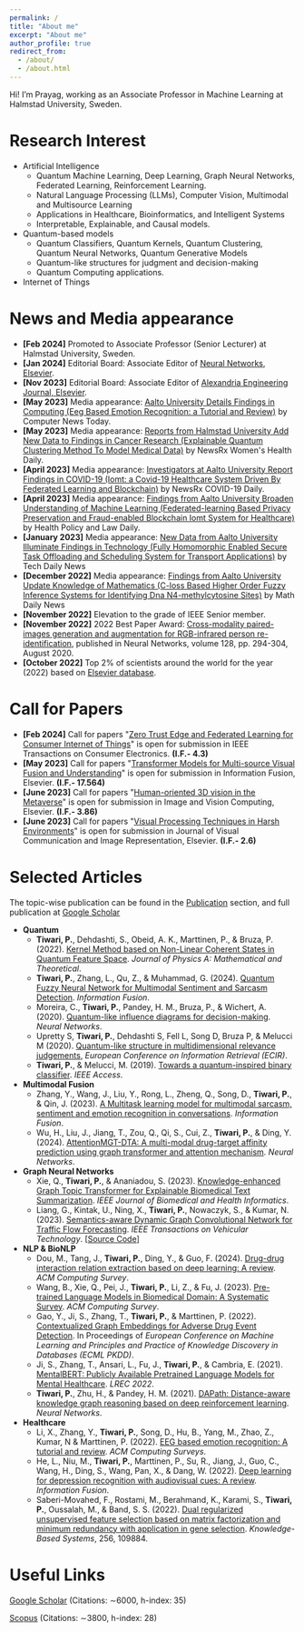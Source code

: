 ```yaml
---
permalink: /
title: "About me"
excerpt: "About me"
author_profile: true
redirect_from: 
  - /about/
  - /about.html
---
```


Hi! I’m Prayag, working as an Associate Professor in Machine Learning at Halmstad University, Sweden.

Research Interest
======
* Artificial Intelligence
   * Quantum Machine Learning, Deep Learning, Graph Neural Networks, Federated Learning, Reinforcement Learning.
   * Natural Language Processing (LLMs), Computer Vision, Multimodal and Multisource Learning
   * Applications in Healthcare, Bioinformatics, and Intelligent Systems
   * Interpretable, Explainable, and Causal models.
* Quantum-based models
   * Quantum Classifiers, Quantum Kernels, Quantum Clustering, Quantum Neural Networks, Quantum Generative Models
   * Quantum-like structures for judgment and decision-making
   * Quantum Computing applications.
* Internet of Things

News and Media appearance
======
* <b>[Feb 2024]</b> Promoted to Associate Professor (Senior Lecturer) at Halmstad University, Sweden.
* <b>[Jan 2024]</b> Editorial Board: Associate Editor of [Neural Networks, Elsevier](https://www.sciencedirect.com/journal/neural-networks/about/editorial-board).
* <b>[Nov 2023]</b> Editorial Board: Associate Editor of [Alexandria Engineering Journal, Elsevier](https://www.sciencedirect.com/journal/alexandria-engineering-journal/about/editorial-board).
* <b>[May 2023]</b> Media appearance: [Aalto University Details Findings in Computing (Eeg Based Emotion Recognition: a Tutorial and Review)](http://ct.moreover.com/?a=50662144070&p=1gw&v=1&x=yV-5EvGDwkc-oCeNkC-VOw) by Computer News Today.
* <b>[May 2023]</b> Media appearance: [Reports from Halmstad University Add New Data to Findings in Cancer Research (Explainable Quantum Clustering Method To Model Medical Data)](http://ct.moreover.com/?a=50846476815&p=1gw&v=1&x=EokuAL7F68AR3cCK32nyQA) by NewsRx Women's Health Daily.
* <b>[April 2023]</b> Media appearance: [Investigators at Aalto University Report Findings in COVID-19 (Iomt: a Covid-19 Healthcare System Driven By Federated Learning and Blockchain)](http://ct.moreover.com/?a=50490848597&p=1gw&v=1&x=lZza3tspv21w15hKSP0OHQ) by NewsRx COVID-19 Daily.
* <b>[April 2023]</b> Media appearance: [Findings from Aalto University Broaden Understanding of Machine Learning (Federated-learning Based Privacy Preservation and Fraud-enabled Blockchain Iomt System for Healthcare)](http://ct.moreover.com/?a=50500356797&p=1gw&v=1&x=uJA5AaW5MsshnfC_RyQznA) by Health Policy and Law Daily.
* <b>[January 2023]</b> Media appearance: [New Data from Aalto University Illuminate Findings in Technology (Fully Homomorphic Enabled Secure Task Offloading and Scheduling System for Transport Applications)](http://ct.moreover.com/?a=49659972305&p=1gw&v=1&x=4O0492SPW4-zh8qRIQWo6g) by Tech Daily News
* <b>[December 2022]</b> Media appearance: [Findings from Aalto University Update Knowledge of Mathematics (C-loss Based Higher Order Fuzzy Inference Systems for Identifying Dna N4-methylcytosine Sites)](http://ct.moreover.com/?a=49431495362&p=1gw&v=1&x=6AXgriIoXctXc0KTUTxblQ) by Math Daily News
* <b>[November 2022]</b> Elevation to the grade of IEEE Senior member.
* <b>[November 2022]</b> 2022 Best Paper Award: [Cross-modality paired-images generation and augmentation for RGB-infrared person re-identification](https://www.sciencedirect.com/journal/neural-networks/about/awards), published in Neural Networks, volume 128, pp. 294-304, August 2020.
* <b>[October 2022]</b> Top 2% of scientists around the world for the year (2022) based on [Elsevier database](https://elsevier.digitalcommonsdata.com/datasets/btchxktzyw/4?fbclid=IwAR0bpdsb6fD4oxXBo-k0Tc4xd6AuLB3WcYECnu3ise7UJEvcPBtE4jHyAhM).


Call for Papers
======
* <b>[Feb 2024]</b> Call for papers "[Zero Trust Edge and Federated Learning for Consumer Internet of Things](https://ctsoc.ieee.org/images/TCE_FILES/Approved_CFP/February_2024/TCE_SS_CFP_Zero_Trust_Edge_and_Federated_Learning_for_Consumer_Internet_of_Things.pdf)" is open for submission in IEEE Transactions on Consumer Electronics. <b>(I.F.- 4.3)</b>
* <b>[May 2023]</b> Call for papers "[Transformer Models for Multi-source Visual Fusion and Understanding](https://www.sciencedirect.com/journal/information-fusion/about/call-for-papers#transformer-models-for-multi-source-visual-fusion-and-understanding)" is open for submission in Information Fusion, Elsevier. <b>(I.F.- 17.564)</b>
* <b>[June 2023]</b> Call for papers "[Human-oriented 3D vision in the Metaverse](https://www.sciencedirect.com/journal/image-and-vision-computing/about/call-for-papers#human-oriented-3d-vision-in-the-metaverse)" is open for submission in Image and Vision Computing, Elsevier. <b>(I.F.- 3.86)</b>
* <b>[June 2023]</b> Call for papers "[Visual Processing Techniques in Harsh Environments](https://www.sciencedirect.com/journal/journal-of-visual-communication-and-image-representation/about/call-for-papers#visual-processing-techniques-in-harsh-environments)" is open for submission in Journal of Visual Communication and Image Representation, Elsevier. <b>(I.F.- 2.6)</b>


Selected Articles
======
The topic-wise publication can be found in the [Publication](https://prayagtiwari.github.io/publications/) section, and full publication at [Google Scholar](https://scholar.google.it/citations?hl=en&user=sDnmJ_YAAAAJ&view_op=list_works&sortby=pubdate)

* <b>Quantum</b>
  * <b>Tiwari, P.</b>, Dehdashti, S., Obeid, A. K., Marttinen, P., & Bruza, P. (2022). [Kernel Method based on Non-Linear Coherent States in Quantum Feature Space](https://iopscience.iop.org/article/10.1088/1751-8121/ac818e). *Journal of Physics A: Mathematical and Theoretical*.
  * <b>Tiwari, P.</b>, Zhang, L., Qu, Z., & Muhammad, G. (2024). [Quantum Fuzzy Neural Network for Multimodal Sentiment and Sarcasm Detection](https://www.sciencedirect.com/science/article/pii/S1566253523004013). *Information Fusion*. 
  * Moreira, C., <b>Tiwari, P.</b>, Pandey, H. M., Bruza, P., & Wichert, A. (2020). [Quantum-like influence diagrams for decision-making](https://www.sciencedirect.com/science/article/pii/S0893608020302501). *Neural Networks*.
  * Upretty S, <b>Tiwari, P.</b>, Dehdashti S, Fell L, Song D, Bruza P, & Melucci M (2020). [Quantum-like structure in multidimensional relevance judgements](https://link.springer.com/chapter/10.1007/978-3-030-45439-5_48), *European Conference on Information Retrieval (ECIR)*.
  * <b>Tiwari, P.</b>, & Melucci, M. (2019). [Towards a quantum-inspired binary classifier](https://ieeexplore.ieee.org/abstract/document/8671690). *IEEE Access*.
* <b>Multimodal Fusion</b>
  * Zhang, Y., Wang, J., Liu, Y., Rong, L., Zheng, Q., Song, D., <b>Tiwari, P.</b>, & Qin, J. (2023). [A Multitask learning model for multimodal sarcasm, sentiment and emotion recognition in conversations](https://www.sciencedirect.com/science/article/pii/S1566253523000040). *Information Fusion*.
  * Wu, H., Liu, J., Jiang, T., Zou, Q., Qi, S., Cui, Z., <b>Tiwari, P.</b>, & Ding, Y. (2024). [AttentionMGT-DTA: A multi-modal drug-target affinity prediction using graph transformer and attention mechanism](https://www.sciencedirect.com/science/article/pii/S089360802300641X). *Neural Networks*. 
* <b>Graph Neural Networks</b>
  * Xie, Q., <b>Tiwari, P.</b>, & Ananiadou, S. (2023). [Knowledge-enhanced Graph Topic Transformer for Explainable Biomedical Text Summarization](https://ieeexplore.ieee.org/document/10227516). *IEEE Journal of Biomedical and Health Informatics*. 
  *  Liang, G., Kintak, U., Ning, X., <b>Tiwari, P.</b>, Nowaczyk, S., & Kumar, N. (2023). [Semantics-aware Dynamic Graph Convolutional Network for Traffic Flow Forecasting](https://ieeexplore.ieee.org/abstract/document/10032116). *IEEE Transactions on Vehicular Technology*. [[Source Code](https://github.com/gorgen2020/SDGCN)] 
* <b>NLP & BioNLP</b>
  * Dou, M., Tang, J., <b>Tiwari, P.</b>, Ding, Y., & Guo, F. (2024). [Drug-drug interaction relation extraction based on deep learning: A review](https://dl.acm.org/doi/10.1145/3645089). *ACM Computing Survey*.  
  * Wang, B., Xie, Q., Pei, J., <b>Tiwari, P.</b>, Li, Z., & Fu, J. (2023). [Pre-trained Language Models in Biomedical Domain: A Systematic Survey](https://dl.acm.org/doi/10.1145/3611651). *ACM Computing Survey*.  
  * Gao, Y., Ji, S., Zhang, T.,  <b>Tiwari, P.</b>, & Marttinen, P. (2022). [Contextualized Graph Embeddings for Adverse  Drug Event Detection](https://2022.ecmlpkdd.org/wp-content/uploads/2022/09/sub_626.pdf). In Proceedings of *European Conference on Machine Learning and Principles and Practice of Knowledge Discovery in Databases (ECML PKDD)*. 
  * Ji, S., Zhang, T., Ansari, L., Fu, J., <b>Tiwari, P.</b>, & Cambria, E. (2021). [MentalBERT: Publicly Available Pretrained Language Models for Mental Healthcare](https://aclanthology.org/2022.lrec-1.778/). *LREC 2022*.
  * <b>Tiwari, P.</b>, Zhu, H., & Pandey, H. M. (2021). [DAPath: Distance-aware knowledge graph reasoning based on deep reinforcement learning](https://www.sciencedirect.com/science/article/pii/S089360802030410X). *Neural Networks*.
* <b>Healthcare</b>
  * Li, X., Zhang, Y., <b>Tiwari, P.</b>, Song, D., Hu, B., Yang, M., Zhao, Z., Kumar, N & Marttinen, P. (2022). [EEG based emotion recognition: A tutorial and review](https://dl.acm.org/doi/full/10.1145/3524499). *ACM Computing Surveys*.  
  * He, L., Niu, M., <b>Tiwari, P.</b>, Marttinen, P., Su, R., Jiang, J., Guo, C., Wang, H., Ding, S., Wang, Pan, X., & Dang, W. (2022). [Deep learning for depression recognition with audiovisual cues: A review](https://www.sciencedirect.com/science/article/pii/S1566253521002207). *Information Fusion*.
  * Saberi-Movahed, F., Rostami, M., Berahmand, K., Karami, S., <b>Tiwari, P.</b>, Oussalah, M., & Band, S. S. (2022). [Dual regularized unsupervised feature selection based on matrix factorization and minimum redundancy with application in gene selection](https://www.sciencedirect.com/science/article/pii/S0950705122009777). *Knowledge-Based Systems*, 256, 109884. 

Useful Links
======

[Google Scholar](https://scholar.google.it/citations?hl=en&user=sDnmJ_YAAAAJ&view_op=list_works&sortby=pubdate) (Citations: ∼6000, h-index: 35)
  
[Scopus](https://www.scopus.com/authid/detail.uri?authorId=57193601962) (Citations: ∼3800, h-index: 28)
  
